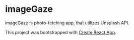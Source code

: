 # imageGaze

imageGaze is photo-fetching app, that utilizes Unsplash API. 

This project was bootstrapped with [Create React App](https://github.com/facebook/create-react-app).

